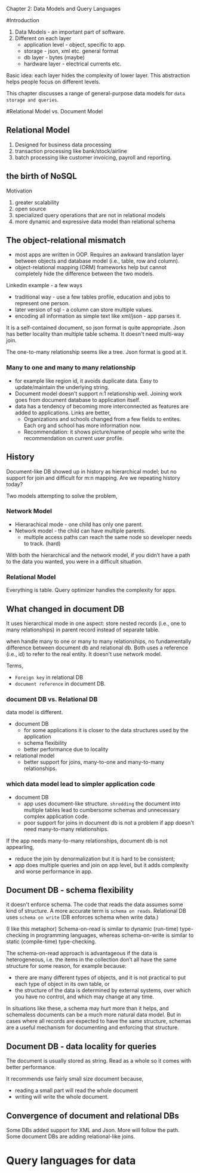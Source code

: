 Chapter 2: Data Models and Query Languages

#Introduction
1. Data Models - an important part of software.
2. Different on each layer
    * application level - object, specific to app.
    * storage - json, xml etc. general format
    * db layer - bytes (maybe)
    * hardware layer - electrical currents etc.
    
Basic idea: each layer hides the complexity of lower layer. This abstraction helps people focus on different levels.

This chapter discusses a range of general-purpose data models for ``data storage and queries``.

#Relational Model vs. Document Model

## Relational Model
1. Designed for business data processing
2. transaction processing like bank/stock/airline
3. batch processing like customer invoicing, payroll and reporting.

## the birth of NoSQL
Motivation

1. greater scalability
2. open source
3. specialized query operations that are not in relational models
4. more dynamic and expressive data model than relational schema

## The object-relational mismatch
* most apps are written in OOP. Requires an awkward translation layer between objects and database model (i.e., table, row and column).
* object-relational mapping (ORM) frameworks help but cannot completely hide the difference between the two models.

Linkedin example - a few ways
* traditional way - use a few tables profile, education and jobs to represent one person.
* later version of sql - a column can store multiple values.
* encoding all information as simple text like xml/json - app parses it.

It is a self-contained document, so json format is quite appropriate. Json has better locality than multiple table schema. It doesn't need multi-way join.

The one-to-many relationship seems like a tree. Json format is good at it.

### Many to one and many to many relationship
* for example like region id, it avoids duplicate data. Easy to update/maintain the underlying string.
* Document model doesn't support n:1 relationship well. Joining work goes from document database to application itself.
* data has a tendency of becoming more interconnected as features are added to applications. Links are better,
    * Organizations and schools changed from a few fields to entites. Each org and school has more information now.
    * Recommendation: it shows picture/name of people who write the recommendation on current user profile.
    
## History
Document-like DB showed up in history as hierarchical model; but no support for join and difficult for m:n mapping. Are we repeating history today?

Two models attempting to solve the problem,

### Network Model
* Hierarachical mode - one child has only one parent.
* Network model - the child can have multiple parents.
    * multiple access paths can reach the same node so developer needs to track. (hard)
 
With both the hierarchical and the network model, if you didn’t have a path to the data you wanted, you were in a difficult situation. 
    
### Relational Model
Everything is table. Query optimizer handles the complexity for apps.
    
## What changed in document DB
It uses hierarchical mode in one aspect: store nested records (i.e., one to many relationships) in parent record instead of separate table.

when handle many to one or many to many relationships, no fundamentally difference between document db and relational db. Both uses a reference (i.e., id) to refer to the real entity. It doesn't use network model.

Terms,

* ``Foreign key`` in relational DB
* ``document reference`` in document DB.
    
### document DB vs. Relational DB
data model is different.    
    
* document DB
    * for some applications it is closer to the data structures used by the application
    * schema flexibility
    * better performance due to locality
* relational model
    * better support for joins, many-to-one and many-to-many relationships.    
    
### which data model lead to simpler application code
* document DB
    * app uses document-like structure. ``shredding`` the document into multiple tables lead to cumbersome schemas and unnecessary complex application code.
    * poor support for joins in document db is not a problem if app doesn't need many-to-many relationships.
    
If the app needs many-to-many relationships, document db is not appearling,

* reduce the join by denormalization but it is hard to be consistent;
* app does multiple queries and join on app level, but it adds complexity and worse performance in app.
    
## Document DB - schema flexibility
it doesn't enforce schema. The code that reads the data assumes some kind of structure. A more accurate term is ``schema on reads``. Relational DB uses ``schema on write`` (DB enforces schema when write data.)
    
(I like this metaphor) Schema-on-read is similar to dynamic (run-time) type-checking in programming languages, whereas schema-on-write is similar to static (compile-time) type-checking.
    
The schema-on-read approach is advantageous if the data is heterogeneous, i.e. the items in the collection don’t all have the same structure for some reason, for example because:

* there are many different types of objects, and it is not practical to put each type of object in its own table, or
* the structure of the data is determined by external systems, over which you have no control, and which may change at any time.

In situations like these, a schema may hurt more than it helps, and schemaless documents can be a much more natural data model. But in cases where all records are expected to have the same structure, schemas are a useful mechanism for documenting and enforcing that structure.

## Document DB - data locality for queries
The document is usually stored as string. Read as a whole so it comes with better performance.

It recommends use fairly small size document because,

* reading a small part will read the whole document
* writing will write the whole document.
    
## Convergence of document and relational DBs
Some DBs added support for XML and Json. More will follow the path. Some document DBs are adding relational-like joins.

# Query languages for data














    
